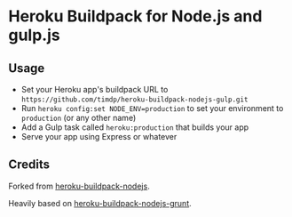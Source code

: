 Heroku Buildpack for Node.js and gulp.js
========================================

Usage
-----

- Set your Heroku app's buildpack URL to `https://github.com/timdp/heroku-buildpack-nodejs-gulp.git`
- Run `heroku config:set NODE_ENV=production` to set your environment to `production` (or any other name)
- Add a Gulp task called `heroku:production` that builds your app
- Serve your app using Express or whatever

Credits
-------

Forked from [heroku-buildpack-nodejs](https://github.com/heroku/heroku-buildpack-nodejs).

Heavily based on [heroku-buildpack-nodejs-grunt](https://github.com/mbuchetics/heroku-buildpack-nodejs-grunt).
